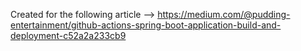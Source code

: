 Created for the following article --> https://medium.com/@pudding-entertainment/github-actions-spring-boot-application-build-and-deployment-c52a2a233cb9